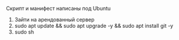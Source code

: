 
Скрипт и манифест написаны под  Ubuntu

1. Зайти на арендованный сервер
2. sudo apt update && sudo apt upgrade -y && sudo apt install git -y
3. sudo sh 
